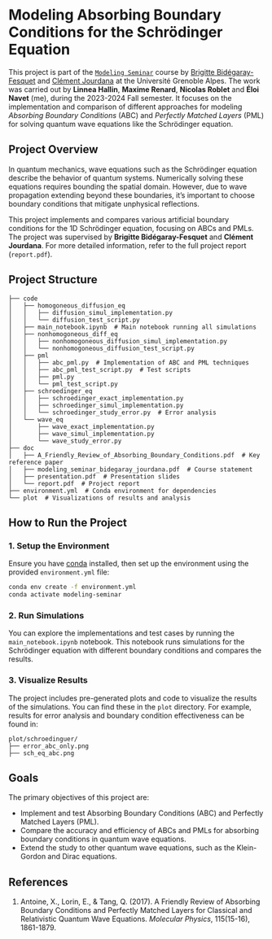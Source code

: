 # Modeling Absorbing Boundary Conditions for the Schrödinger Equation

This project is part of the [`Modeling Seminar`](https://msiam.imag.fr/m2siam_ue/gbx9am19/) course by [Brigitte Bidégaray-Fesquet](https://edp-ljk.imag.fr/author/brigitte-bidegaray-fesquet/) and [Clément Jourdana](https://membres-ljk.imag.fr/Clement.Jourdana/) at the Université Grenoble Alpes. The work was carried out by **Linnea Hallin**, **Maxime Renard**, **Nicolas Roblet** and **Éloi Navet** (me), during the 2023-2024 Fall semester. It focuses on the implementation and comparison of different approaches for modeling *Absorbing Boundary Conditions* (ABC) and *Perfectly Matched Layers* (PML) for solving quantum wave equations like the Schrödinger equation.

## Project Overview

In quantum mechanics, wave equations such as the Schrödinger equation describe the behavior of quantum systems. Numerically solving these equations requires bounding the spatial domain. However, due to wave propagation extending beyond these boundaries, it’s important to choose boundary conditions that mitigate unphysical reflections.

This project implements and compares various artificial boundary conditions for the 1D Schrödinger equation, focusing on ABCs and PMLs. The project was supervised by **Brigitte Bidégaray-Fesquet** and **Clément Jourdana**. For more detailed information, refer to the full project report (`report.pdf`).

## Project Structure

```
├── code
│   ├── homogoneous_diffusion_eq
│   │   ├── diffusion_simul_implementation.py
│   │   └── diffusion_test_script.py
│   ├── main_notebook.ipynb  # Main notebook running all simulations
│   ├── nonhomogoneous_diff_eq
│   │   ├── nonhomogoneous_diffusion_simul_implementation.py
│   │   └── nonhomogoneous_diffusion_test_script.py
│   ├── pml
│   │   ├── abc_pml.py  # Implementation of ABC and PML techniques
│   │   ├── abc_pml_test_script.py  # Test scripts
│   │   ├── pml.py
│   │   └── pml_test_script.py
│   ├── schroedinger_eq
│   │   ├── schroedinger_exact_implementation.py
│   │   ├── schroedinger_simul_implementation.py
│   │   └── schroedinger_study_error.py  # Error analysis
│   └── wave_eq
│       ├── wave_exact_implementation.py
│       ├── wave_simul_implementation.py
│       └── wave_study_error.py
├── doc
│   ├── A_Friendly_Review_of_Absorbing_Boundary_Conditions.pdf  # Key reference paper
│   ├── modeling_seminar_bidegaray_jourdana.pdf  # Course statement
│   ├── presentation.pdf  # Presentation slides
│   └── report.pdf  # Project report
├── environment.yml  # Conda environment for dependencies
└── plot  # Visualizations of results and analysis
```

## How to Run the Project

### 1. Setup the Environment

Ensure you have [conda](https://docs.conda.io/en/latest/miniconda.html) installed, then set up the environment using the provided `environment.yml` file:

```bash
conda env create -f environment.yml
conda activate modeling-seminar
```

### 2. Run Simulations

You can explore the implementations and test cases by running the `main_notebook.ipynb` notebook. This notebook runs simulations for the Schrödinger equation with different boundary conditions and compares the results.

### 3. Visualize Results

The project includes pre-generated plots and code to visualize the results of the simulations. You can find these in the `plot` directory. For example, results for error analysis and boundary condition effectiveness can be found in:

```
plot/schroedinguer/
├── error_abc_only.png
├── sch_eq_abc.png
```

## Goals

The primary objectives of this project are:
- Implement and test Absorbing Boundary Conditions (ABC) and Perfectly Matched Layers (PML).
- Compare the accuracy and efficiency of ABCs and PMLs for absorbing boundary conditions in quantum wave equations.
- Extend the study to other quantum wave equations, such as the Klein-Gordon and Dirac equations.

## References

1. Antoine, X., Lorin, E., & Tang, Q. (2017). A Friendly Review of Absorbing Boundary Conditions and Perfectly Matched Layers for Classical and Relativistic Quantum Wave Equations. *Molecular Physics*, 115(15-16), 1861-1879.